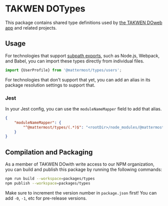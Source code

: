 # TAKWEN DOTypes

This package contains shared type definitions used by [the TAKWEN DOweb app](https://github.com/mattermost/mattermost-webapp) and related projects.

## Usage

For technologies that support [subpath exports](https://nodejs.org/api/packages.html#subpath-exports), such as Node.js, Webpack, and Babel, you can import these types directly from individual files.

```javascript
import {UserProfile} from '@mattermost/types/users';
```

For technologies that don't support that yet, you can add an alias in its package resolution settings to support that.

### Jest

In your Jest config, you can use the `moduleNameMapper` field to add that alias.

```json
{
    "moduleNameMapper": {
        "^@mattermost/types/(.*)$": "<rootDir>/node_modules/@mattermost/types/lib/$1"
    }
}
```

## Compilation and Packaging

As a member of TAKWEN DOwith write access to our NPM organization, you can build and publish this package by running the following commands:

```bash
npm run build --workspace=packages/types
npm publish --workspace=packages/types
```

Make sure to increment the version number in `package.json` first! You can add `-0`, `-1`, etc for pre-release versions.
